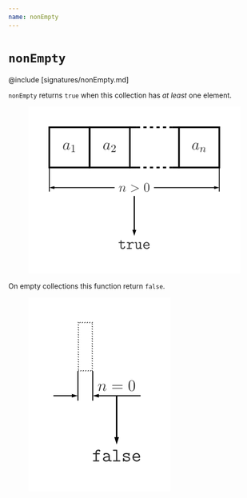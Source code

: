 ```yaml
---
name: nonEmpty
---
```


# `nonEmpty`

@include [signatures/nonEmpty.md]

`nonEmpty` returns `true` when this collection has _at least_ one element.

<figure class="diagram">
  <img src="images/nonEmpty.svg" alt="nonEmpty function">
  <!-- <figcaption class="diagram-desc"></figcaption> -->
</figure>

On empty collections this function return `false`.

<figure class="diagram">
  <img src="images/nonEmpty.2.svg" alt="nonEmpty function">
  <!-- <figcaption class="diagram-desc"></figcaption> -->
</figure>
